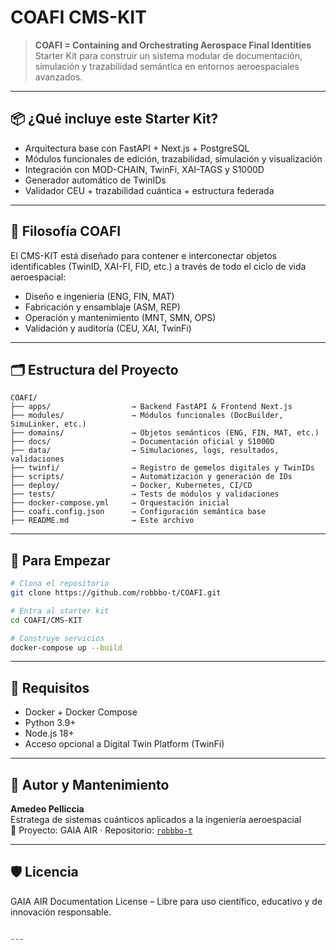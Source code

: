 # COAFI CMS-KIT

> **COAFI = Containing and Orchestrating Aerospace Final Identities**  
> Starter Kit para construir un sistema modular de documentación, simulación y trazabilidad semántica en entornos aeroespaciales avanzados.

---

## 📦 ¿Qué incluye este Starter Kit?

- Arquitectura base con FastAPI + Next.js + PostgreSQL
- Módulos funcionales de edición, trazabilidad, simulación y visualización
- Integración con MOD-CHAIN, TwinFi, XAI-TAGS y S1000D
- Generador automático de TwinIDs
- Validador CEU + trazabilidad cuántica + estructura federada

---

## 🧠 Filosofía COAFI

El CMS-KIT está diseñado para contener e interconectar objetos identificables (TwinID, XAI-FI, FID, etc.) a través de todo el ciclo de vida aeroespacial:

- Diseño e ingeniería (ENG, FIN, MAT)
- Fabricación y ensamblaje (ASM, REP)
- Operación y mantenimiento (MNT, SMN, OPS)
- Validación y auditoría (CEU, XAI, TwinFi)

---

## 🗂 Estructura del Proyecto

```
COAFI/
├── apps/                  → Backend FastAPI & Frontend Next.js
├── modules/               → Módulos funcionales (DocBuilder, SimuLinker, etc.)
├── domains/               → Objetos semánticos (ENG, FIN, MAT, etc.)
├── docs/                  → Documentación oficial y S1000D
├── data/                  → Simulaciones, logs, resultados, validaciones
├── twinfi/                → Registro de gemelos digitales y TwinIDs
├── scripts/               → Automatización y generación de IDs
├── deploy/                → Docker, Kubernetes, CI/CD
├── tests/                 → Tests de módulos y validaciones
├── docker-compose.yml     → Orquestación inicial
├── coafi.config.json      → Configuración semántica base
├── README.md              → Este archivo
```

---

## 🚀 Para Empezar

```bash
# Clona el repositorio
git clone https://github.com/robbbo-t/COAFI.git

# Entra al starter kit
cd COAFI/CMS-KIT

# Construye servicios
docker-compose up --build
```

---

## 📌 Requisitos

- Docker + Docker Compose
- Python 3.9+
- Node.js 18+
- Acceso opcional a Digital Twin Platform (TwinFi)

---

## 🧬 Autor y Mantenimiento

**Amedeo Pelliccia**  
Estratega de sistemas cuánticos aplicados a la ingeniería aeroespacial  
📍 Proyecto: GAIA AIR · Repositorio: [`robbbo-t`](https://github.com/robbbo-t)

---

## 🛡 Licencia

GAIA AIR Documentation License – Libre para uso científico, educativo y de innovación responsable.

```

---
